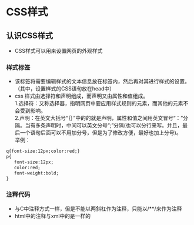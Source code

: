 # CSS样式

## 认识CSS样式
* CSS样式可以用来设置网页的外观样式

### 样式标签
* 该标签将需要编辑样式的文本信息放在标签内，然后再对其进行样式的设置。（其中，设置样式的CSS语句放在head中）
* css 样式由选择符和声明组成，而声明又由属性和值组成。  
1.选择符：又称选择器，指明网页中要应用样式规则的元素，而其他的元素不会受到影响。  
2.声明：在英文大括号“｛｝”中的的就是声明，属性和值之间用英文冒号“：”分隔。当有多条声明时，中间可以英文分号“;”分隔(也可以分行来写。并且，最后一个语句后面可以不用加分号，但是为了修改方便，最好也加上分号)。  
举例：
```html
q{font-size:12px;color:red;}
p{
   font-size:12px;
   color:red;
   font-weight:bold;
}
```

### 注释代码
* 与C中注释方式一样，但是不能以两斜杠作为注释，只能以/**/来作为注释
* html中的注释与xml中的是一样的

